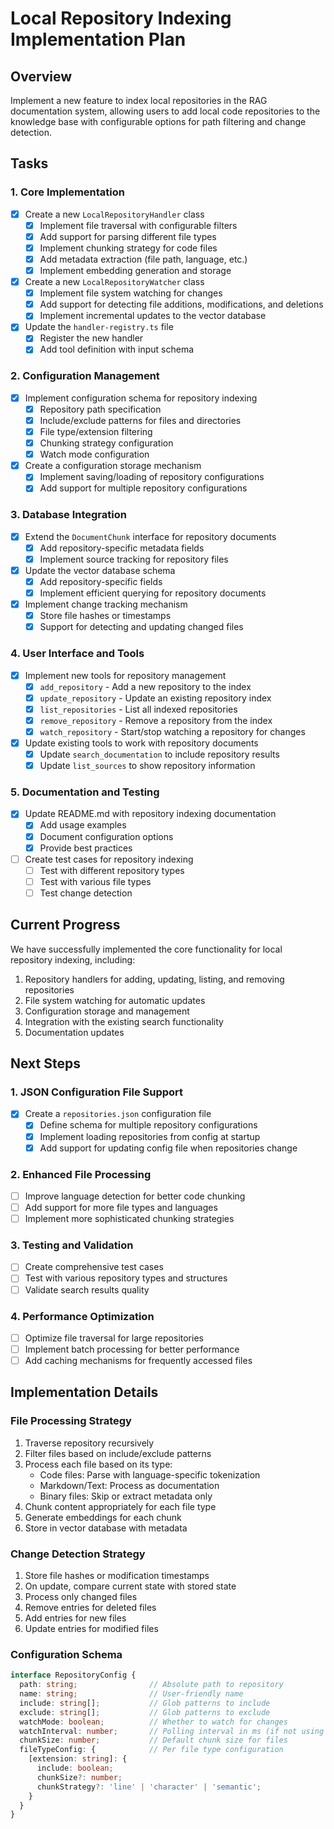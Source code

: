 # Local Repository Indexing Implementation Plan

## Overview
Implement a new feature to index local repositories in the RAG documentation system, allowing users to add local code repositories to the knowledge base with configurable options for path filtering and change detection.

## Tasks

### 1. Core Implementation
- [x] Create a new `LocalRepositoryHandler` class
  - [x] Implement file traversal with configurable filters
  - [x] Add support for parsing different file types
  - [x] Implement chunking strategy for code files
  - [x] Add metadata extraction (file path, language, etc.)
  - [x] Implement embedding generation and storage

- [x] Create a new `LocalRepositoryWatcher` class
  - [x] Implement file system watching for changes
  - [x] Add support for detecting file additions, modifications, and deletions
  - [x] Implement incremental updates to the vector database

- [x] Update the `handler-registry.ts` file
  - [x] Register the new handler
  - [x] Add tool definition with input schema

### 2. Configuration Management
- [x] Implement configuration schema for repository indexing
  - [x] Repository path specification
  - [x] Include/exclude patterns for files and directories
  - [x] File type/extension filtering
  - [x] Chunking strategy configuration
  - [x] Watch mode configuration

- [x] Create a configuration storage mechanism
  - [x] Implement saving/loading of repository configurations
  - [x] Add support for multiple repository configurations

### 3. Database Integration
- [x] Extend the `DocumentChunk` interface for repository documents
  - [x] Add repository-specific metadata fields
  - [x] Implement source tracking for repository files

- [x] Update the vector database schema
  - [x] Add repository-specific fields
  - [x] Implement efficient querying for repository documents

- [x] Implement change tracking mechanism
  - [x] Store file hashes or timestamps
  - [x] Support for detecting and updating changed files

### 4. User Interface and Tools
- [x] Implement new tools for repository management
  - [x] `add_repository` - Add a new repository to the index
  - [x] `update_repository` - Update an existing repository index
  - [x] `list_repositories` - List all indexed repositories
  - [x] `remove_repository` - Remove a repository from the index
  - [x] `watch_repository` - Start/stop watching a repository for changes

- [x] Update existing tools to work with repository documents
  - [x] Update `search_documentation` to include repository results
  - [x] Update `list_sources` to show repository information

### 5. Documentation and Testing
- [x] Update README.md with repository indexing documentation
  - [x] Add usage examples
  - [x] Document configuration options
  - [x] Provide best practices

- [ ] Create test cases for repository indexing
  - [ ] Test with different repository types
  - [ ] Test with various file types
  - [ ] Test change detection

## Current Progress

We have successfully implemented the core functionality for local repository indexing, including:

1. Repository handlers for adding, updating, listing, and removing repositories
2. File system watching for automatic updates
3. Configuration storage and management
4. Integration with the existing search functionality
5. Documentation updates

## Next Steps

### 1. JSON Configuration File Support
- [x] Create a `repositories.json` configuration file
  - [x] Define schema for multiple repository configurations
  - [x] Implement loading repositories from config at startup
  - [x] Add support for updating config file when repositories change

### 2. Enhanced File Processing
- [ ] Improve language detection for better code chunking
- [ ] Add support for more file types and languages
- [ ] Implement more sophisticated chunking strategies

### 3. Testing and Validation
- [ ] Create comprehensive test cases
- [ ] Test with various repository types and structures
- [ ] Validate search results quality

### 4. Performance Optimization
- [ ] Optimize file traversal for large repositories
- [ ] Implement batch processing for better performance
- [ ] Add caching mechanisms for frequently accessed files

## Implementation Details

### File Processing Strategy
1. Traverse repository recursively
2. Filter files based on include/exclude patterns
3. Process each file based on its type:
   - Code files: Parse with language-specific tokenization
   - Markdown/Text: Process as documentation
   - Binary files: Skip or extract metadata only
4. Chunk content appropriately for each file type
5. Generate embeddings for each chunk
6. Store in vector database with metadata

### Change Detection Strategy
1. Store file hashes or modification timestamps
2. On update, compare current state with stored state
3. Process only changed files
4. Remove entries for deleted files
5. Add entries for new files
6. Update entries for modified files

### Configuration Schema
```typescript
interface RepositoryConfig {
  path: string;                // Absolute path to repository
  name: string;                // User-friendly name
  include: string[];           // Glob patterns to include
  exclude: string[];           // Glob patterns to exclude
  watchMode: boolean;          // Whether to watch for changes
  watchInterval: number;       // Polling interval in ms (if not using fs events)
  chunkSize: number;           // Default chunk size for files
  fileTypeConfig: {            // Per file type configuration
    [extension: string]: {
      include: boolean;
      chunkSize?: number;
      chunkStrategy?: 'line' | 'character' | 'semantic';
    }
  }
}
```
